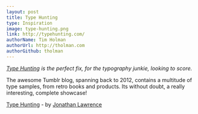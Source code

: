 ```yaml
---
layout: post
title: Type Hunting
type: Inspiration
image: type-hunting.png
link: http://typehunting.com/
authorName: Tim Holman
authorUrl: http://tholman.com
authorGithub: tholman
---
```


_[Type Hunting](http://typehunting.com/) is the perfect fix, for the typography junkie, looking to score._

The awesome Tumblr blog, spanning back to 2012, contains a multitude of type samples, from retro books and products. Its without doubt, a really interesting, complete showcase! 

[Type Hunting](http://typehunting.com/) - by [Jonathan Lawrence](http://jonathanlawrence.net/)
